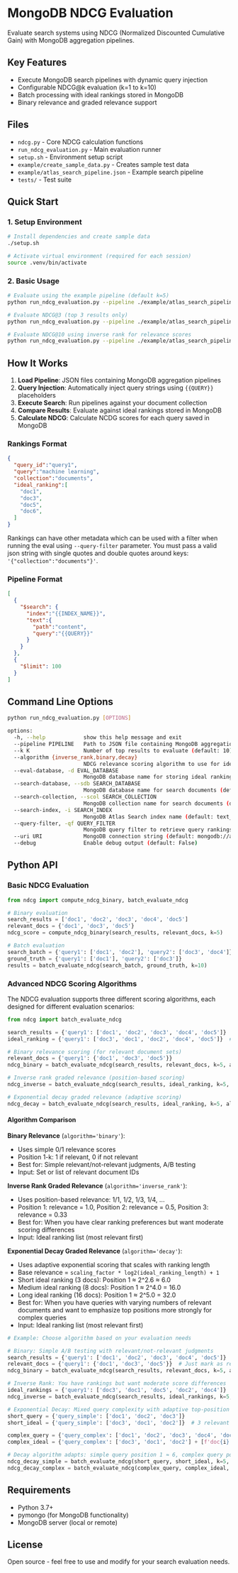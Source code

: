# MongoDB NDCG Evaluation

Evaluate search systems using NDCG (Normalized Discounted Cumulative Gain) with MongoDB aggregation pipelines.

## Key Features

- Execute MongoDB search pipelines with dynamic query injection
- Configurable NDCG@k evaluation (k=1 to k=10)
- Batch processing with ideal rankings stored in MongoDB
- Binary relevance and graded relevance support

## Files

- `ndcg.py` - Core NDCG calculation functions
- `run_ndcg_evaluation.py` - Main evaluation runner
- `setup.sh` - Environment setup script
- `example/create_sample_data.py` - Creates sample test data
- `example/atlas_search_pipeline.json` - Example search pipeline
- `tests/` - Test suite

## Quick Start

### 1. Setup Environment
```bash
# Install dependencies and create sample data  
./setup.sh

# Activate virtual environment (required for each session)
source .venv/bin/activate
```

### 2. Basic Usage

```bash
# Evaluate using the example pipeline (default k=5)
python run_ndcg_evaluation.py --pipeline ./example/atlas_search_pipeline.json

# Evaluate NDCG@3 (top 3 results only)
python run_ndcg_evaluation.py --pipeline ./example/atlas_search_pipeline.json --k 3

# Evaluate NDCG@10 using inverse rank for relevance scores
python run_ndcg_evaluation.py --pipeline ./example/atlas_search_pipeline.json --k 10 --algorithm 'inverse_rank'
```

## How It Works

1. **Load Pipeline**: JSON files containing MongoDB aggregation pipelines
2. **Query Injection**: Automatically inject query strings using `{{QUERY}}` placeholders
3. **Execute Search**: Run pipelines against your document collection
4. **Compare Results**: Evaluate against ideal rankings stored in MongoDB
5. **Calculate NDCG**: Calculate NCDG scores for each query saved in MongoDB

### Rankings Format
```json
{
  "query_id":"query1",
  "query":"machine learning",
  "collection":"documents",
  "ideal_ranking":[
    "doc1",
    "doc3",
    "doc5",
    "doc6",
  ]
}

```
Rankings can have other metadata which can be used with a filter when running the eval using `--query-filter` parameter. You must pass a valid json string with single quotes and double quotes around keys: `'{"collection":"documents"}'`.

### Pipeline Format
```json
[
  {
    "$search": {
      "index":"{{INDEX_NAME}}",
      "text":{
        "path":"content",
        "query":"{{QUERY}}"
      }
    }
  },
  {
    "$limit": 100
  }
]
```

## Command Line Options

```bash
python run_ndcg_evaluation.py [OPTIONS]

options:
  -h, --help            show this help message and exit
  --pipeline PIPELINE   Path to JSON file containing MongoDB aggregation pipeline
  --k K                 Number of top results to evaluate (default: 10)
  --algorithm {inverse_rank,binary,decay}
                        NDCG relevance scoring algorithm to use for ideal rankings (default: binary)
  --eval-database, -d EVAL_DATABASE
                        MongoDB database name for storing ideal rankings (default: search_evaluation)
  --search-database, --sdb SEARCH_DATABASE
                        MongoDB database name for search documents (default: search_evaluation)
  --search-collection, --scol SEARCH_COLLECTION
                        MongoDB collection name for search documents (default: documents)
  --search-index, -i SEARCH_INDEX
                        MongoDB Atlas Search index name (default: text_search_index)
  --query-filter, -qf QUERY_FILTER
                        MongoDB query filter to retrieve query rankings (default: {"collection": "documents"})
  --uri URI             MongoDB connection string (default: mongodb://admin:admin@localhost:27017/?directConnection=true&authSource=admin)
  --debug               Enable debug output (default: False)
```

## Python API

### Basic NDCG Evaluation

```python
from ndcg import compute_ndcg_binary, batch_evaluate_ndcg

# Binary evaluation
search_results = ['doc1', 'doc2', 'doc3', 'doc4', 'doc5']
relevant_docs = {'doc1', 'doc3', 'doc5'}
ndcg_score = compute_ndcg_binary(search_results, relevant_docs, k=5)

# Batch evaluation
search_batch = {'query1': ['doc1', 'doc2'], 'query2': ['doc3', 'doc4']}
ground_truth = {'query1': ['doc1'], 'query2': ['doc3']}
results = batch_evaluate_ndcg(search_batch, ground_truth, k=10)
```

### Advanced NDCG Scoring Algorithms

The NDCG evaluation supports three different scoring algorithms, each designed for different evaluation scenarios:

```python
from ndcg import batch_evaluate_ndcg

search_results = {'query1': ['doc1', 'doc2', 'doc3', 'doc4', 'doc5']}
ideal_ranking = {'query1': ['doc3', 'doc1', 'doc2', 'doc4', 'doc5']}  # Most relevant first

# Binary relevance scoring (for relevant document sets)
relevant_docs = {'query1': {'doc1', 'doc3', 'doc5'}}
ndcg_binary = batch_evaluate_ndcg(search_results, relevant_docs, k=5, algorithm='binary')

# Inverse rank graded relevance (position-based scoring)
ndcg_inverse = batch_evaluate_ndcg(search_results, ideal_ranking, k=5, algorithm='inverse_rank')

# Exponential decay graded relevance (adaptive scoring)
ndcg_decay = batch_evaluate_ndcg(search_results, ideal_ranking, k=5, algorithm='decay')
```

#### Algorithm Comparison

**Binary Relevance** (`algorithm='binary'`):
- Uses simple 0/1 relevance scores
- Position 1-k: 1 if relevant, 0 if not relevant
- Best for: Simple relevant/not-relevant judgments, A/B testing
- Input: Set or list of relevant document IDs

**Inverse Rank Graded Relevance** (`algorithm='inverse_rank'`):
- Uses position-based relevance: 1/1, 1/2, 1/3, 1/4, ...
- Position 1: relevance = 1.0, Position 2: relevance = 0.5, Position 3: relevance = 0.33
- Best for: When you have clear ranking preferences but want moderate scoring differences
- Input: Ideal ranking list (most relevant first)

**Exponential Decay Graded Relevance** (`algorithm='decay'`):
- Uses adaptive exponential scoring that scales with ranking length
- Base relevance = `scaling_factor * log2(ideal_ranking_length) + 1`
- Short ideal ranking (3 docs): Position 1 ≈ 2^2.6 ≈ 6.0
- Medium ideal ranking (8 docs): Position 1 ≈ 2^4.0 = 16.0  
- Long ideal ranking (16 docs): Position 1 ≈ 2^5.0 = 32.0
- Best for: When you have queries with varying numbers of relevant documents and want to emphasize top positions more strongly for complex queries
- Input: Ideal ranking list (most relevant first)

```python
# Example: Choose algorithm based on your evaluation needs

# Binary: Simple A/B testing with relevant/not-relevant judgments
search_results = {'query1': ['doc1', 'doc2', 'doc3', 'doc4', 'doc5']}
relevant_docs = {'query1': {'doc1', 'doc3', 'doc5'}}  # Just mark as relevant
ndcg_binary = batch_evaluate_ndcg(search_results, relevant_docs, k=5, algorithm='binary')

# Inverse Rank: You have rankings but want moderate score differences  
ideal_rankings = {'query1': ['doc3', 'doc1', 'doc5', 'doc2', 'doc4']}  # Ranked by preference
ndcg_inverse = batch_evaluate_ndcg(search_results, ideal_rankings, k=5, algorithm='inverse_rank')

# Exponential Decay: Mixed query complexity with adaptive top-position emphasis
short_query = {'query_simple': ['doc1', 'doc2', 'doc3']}
short_ideal = {'query_simple': ['doc3', 'doc1', 'doc2']}  # 3 relevant docs

complex_query = {'query_complex': ['doc1', 'doc2', 'doc3', 'doc4', 'doc5']}  
complex_ideal = {'query_complex': ['doc3', 'doc1', 'doc2'] + [f'doc{i}' for i in range(6, 16)]}  # 15 relevant docs

# Decay algorithm adapts: simple query position 1 ≈ 6, complex query position 1 ≈ 32
ndcg_decay_simple = batch_evaluate_ndcg(short_query, short_ideal, k=5, algorithm='decay')
ndcg_decay_complex = batch_evaluate_ndcg(complex_query, complex_ideal, k=5, algorithm='decay')
```

## Requirements

- Python 3.7+
- pymongo (for MongoDB functionality)
- MongoDB server (local or remote)

## License

Open source - feel free to use and modify for your search evaluation needs.